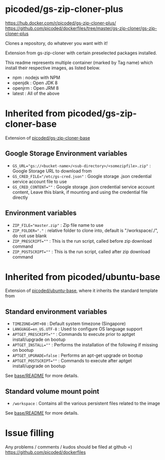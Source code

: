 # picoded/gs-zip-cloner-plus

https://hub.docker.com/r/picoded/gs-zip-cloner-plus/
https://github.com/picoded/dockerfiles/tree/master/gs-zip-cloner/gs-zip-cloner-plus

Clones a repository, do whatever you want with it!

Extension from gs-zip-cloner with certain preselected packages installed.

This readme represents multiple container (marked by Tag name) which install their respective images, as listed below.

+ npm : nodejs with NPM
+ openjdk : Open JDK 8
+ openjrm : Open JRM 8
+ latest : All of the above

# Inherited from picoded/gs-zip-cloner-base

Extension of [picoded/gs-zip-cloner-base](https://hub.docker.com/r/picoded/gs-zip-cloner-base/)

## Google Storage Environment variables

+ `GS_URL="gs://<bucket-name>/<sub-directory>/<somezipfile>.zip"` : Google Storage URL to download from
+ `GS_CRED_FILE="/etc/gs-cred.json"` : Google storage .json credential service account file to use
+ `GS_CRED_CONTENT=""` : Google storage .json credential service account content, Leave this blank, if mounting and using the credential file directly

## Environment variables

+ `ZIP_FILE="master.zip"` : Zip file name to use
+ `ZIP_FOLDER="."` : relative folder to clone into, default is "/workspace/./", do not use blank
+ `ZIP_PRESCRIPT=""` : This is the run script, called before zip download command
+ `ZIP_POSTSCRIPT=""` : This is the run script, called after zip download command

# Inherited from picoded/ubuntu-base

Extension of [picoded/ubuntu-base](https://hub.docker.com/r/picoded/ubuntu-base/), 
where it inherits the standard template from

## Standard environment variables

+ `TIMEZONE=GMT+08` : Default system timezone (Singapore)
+ `LANGUAGE=en_US.UTF-8` : Used to configure OS language support
+ `APTGET_PRESCRIPT=""` : Commands to execute prior to aptget install/upgrade on bootup
+ `APTGET_INSTALL=""` : Performs the installation of the following if missing on bootup
+ `APTGET_UPGRADE=false` : Performs an apt-get upgrade on bootup
+ `APTGET_POSTSCRIPT=""` : Commands to execute after aptget install/upgrade on bootup

See [base/README](https://github.com/picoded/dockerfiles/tree/master/base) for more details.

## Standard volume mount point

+ `/workspace` : Contains all the various persistent files related to the image

See [base/README](https://github.com/picoded/dockerfiles/tree/master/base) for more details.

# Issue filling

Any problems / comments / kudos should be filed at github =)
https://github.com/picoded/dockerfiles
